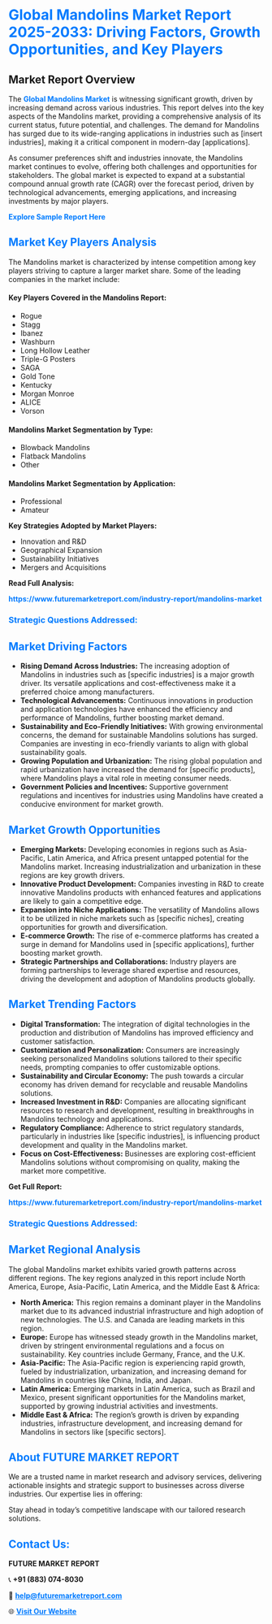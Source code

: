 <h1 style="color: #007BFF;">Global Mandolins Market Report 2025-2033: Driving Factors, Growth Opportunities, and Key Players</h1>

<section id="overview">
<h2>Market Report Overview</h2>
<p>The <a href="https://www.futuremarketreport.com/industry-report/mandolins-market" style="color: #007BFF; text-decoration: none;"><strong>Global Mandolins Market</strong></a> is witnessing significant growth, driven by increasing demand across various industries. This report delves into the key aspects of the Mandolins market, providing a comprehensive analysis of its current status, future potential, and challenges. The demand for Mandolins has surged due to its wide-ranging applications in industries such as [insert industries], making it a critical component in modern-day [applications].</p>
<p>As consumer preferences shift and industries innovate, the Mandolins market continues to evolve, offering both challenges and opportunities for stakeholders. The global market is expected to expand at a substantial compound annual growth rate (CAGR) over the forecast period, driven by technological advancements, emerging applications, and increasing investments by major players.</p>
</section>

<section id="overview">
<p><a href="https://www.futuremarketreport.com/request-sample/reportId=102565" style="color: #007BFF; text-decoration: none;"><strong>Explore Sample Report Here</strong></a></p>
</section>

<section id="key-players">
<h2 style="color: #007BFF;">Market Key Players Analysis</h2>
<p>The Mandolins market is characterized by intense competition among key players striving to capture a larger market share. Some of the leading companies in the market include:</p>
<h4>Key Players Covered in the Mandolins Report:</h4>
<ul><li>Rogue</li><li>Stagg</li><li>Ibanez</li><li>Washburn</li><li>Long Hollow Leather</li><li>Triple-G Posters</li><li>SAGA</li><li>Gold Tone</li><li>Kentucky</li><li>Morgan Monroe</li><li>ALICE</li><li>Vorson</li></ul>
<h4>Mandolins Market Segmentation by Type:</h4>
<ul><li>Blowback Mandolins</li><li>Flatback Mandolins</li><li>Other</li></ul>

<h4>Mandolins Market Segmentation by Application:</h4>
<ul><li>Professional</li><li>Amateur</li></ul>
<p><strong>Key Strategies Adopted by Market Players:</strong></p>
<ul>
<li>Innovation and R&D</li>
<li>Geographical Expansion</li>
<li>Sustainability Initiatives</li>
<li>Mergers and Acquisitions</li>
</ul>
</section>

<section>
<p><strong>Read Full Analysis: </strong></p><a href="https://www.futuremarketreport.com/industry-report/mandolins-market" style="color: #007BFF; text-decoration: none;"><strong>https://www.futuremarketreport.com/industry-report/mandolins-market</strong></a>
<h3 style="color: #007BFF;">Strategic Questions Addressed:</h3>
</section>

<section id="driving-factors">
<h2 style="color: #007BFF;">Market Driving Factors</h2>
<ul>
<li><strong>Rising Demand Across Industries:</strong> The increasing adoption of Mandolins in industries such as [specific industries] is a major growth driver. Its versatile applications and cost-effectiveness make it a preferred choice among manufacturers.</li>
<li><strong>Technological Advancements:</strong> Continuous innovations in production and application technologies have enhanced the efficiency and performance of Mandolins, further boosting market demand.</li>
<li><strong>Sustainability and Eco-Friendly Initiatives:</strong> With growing environmental concerns, the demand for sustainable Mandolins solutions has surged. Companies are investing in eco-friendly variants to align with global sustainability goals.</li>
<li><strong>Growing Population and Urbanization:</strong> The rising global population and rapid urbanization have increased the demand for [specific products], where Mandolins plays a vital role in meeting consumer needs.</li>
<li><strong>Government Policies and Incentives:</strong> Supportive government regulations and incentives for industries using Mandolins have created a conducive environment for market growth.</li>
</ul>
</section>

<section id="growth-opportunities">
<h2 style="color: #007BFF;">Market Growth Opportunities</h2>
<ul>
<li><strong>Emerging Markets:</strong> Developing economies in regions such as Asia-Pacific, Latin America, and Africa present untapped potential for the Mandolins market. Increasing industrialization and urbanization in these regions are key growth drivers.</li>
<li><strong>Innovative Product Development:</strong> Companies investing in R&D to create innovative Mandolins products with enhanced features and applications are likely to gain a competitive edge.</li>
<li><strong>Expansion into Niche Applications:</strong> The versatility of Mandolins allows it to be utilized in niche markets such as [specific niches], creating opportunities for growth and diversification.</li>
<li><strong>E-commerce Growth:</strong> The rise of e-commerce platforms has created a surge in demand for Mandolins used in [specific applications], further boosting market growth.</li>
<li><strong>Strategic Partnerships and Collaborations:</strong> Industry players are forming partnerships to leverage shared expertise and resources, driving the development and adoption of Mandolins products globally.</li>
</ul>
</section>

<section id="trending-factors">
<h2 style="color: #007BFF;">Market Trending Factors</h2>
<ul>
<li><strong>Digital Transformation:</strong> The integration of digital technologies in the production and distribution of Mandolins has improved efficiency and customer satisfaction.</li>
<li><strong>Customization and Personalization:</strong> Consumers are increasingly seeking personalized Mandolins solutions tailored to their specific needs, prompting companies to offer customizable options.</li>
<li><strong>Sustainability and Circular Economy:</strong> The push towards a circular economy has driven demand for recyclable and reusable Mandolins solutions.</li>
<li><strong>Increased Investment in R&D:</strong> Companies are allocating significant resources to research and development, resulting in breakthroughs in Mandolins technology and applications.</li>
<li><strong>Regulatory Compliance:</strong> Adherence to strict regulatory standards, particularly in industries like [specific industries], is influencing product development and quality in the Mandolins market.</li>
<li><strong>Focus on Cost-Effectiveness:</strong> Businesses are exploring cost-efficient Mandolins solutions without compromising on quality, making the market more competitive.</li>
</ul>
</section>

<section>
<p><strong>Get Full Report: </strong></p><a href="https://www.futuremarketreport.com/industry-report/mandolins-market" style="color: #007BFF; text-decoration: none;"><strong>https://www.futuremarketreport.com/industry-report/mandolins-market</strong></a>
<h3 style="color: #007BFF;">Strategic Questions Addressed:</h3>
</section>


<section id="regional-analysis">
<h2 style="color: #007BFF;">Market Regional Analysis</h2>
<p>The global Mandolins market exhibits varied growth patterns across different regions. The key regions analyzed in this report include North America, Europe, Asia-Pacific, Latin America, and the Middle East & Africa:</p>
<ul>
<li><strong>North America:</strong> This region remains a dominant player in the Mandolins market due to its advanced industrial infrastructure and high adoption of new technologies. The U.S. and Canada are leading markets in this region.</li>
<li><strong>Europe:</strong> Europe has witnessed steady growth in the Mandolins market, driven by stringent environmental regulations and a focus on sustainability. Key countries include Germany, France, and the U.K.</li>
<li><strong>Asia-Pacific:</strong> The Asia-Pacific region is experiencing rapid growth, fueled by industrialization, urbanization, and increasing demand for Mandolins in countries like China, India, and Japan.</li>
<li><strong>Latin America:</strong> Emerging markets in Latin America, such as Brazil and Mexico, present significant opportunities for the Mandolins market, supported by growing industrial activities and investments.</li>
<li><strong>Middle East & Africa:</strong> The region’s growth is driven by expanding industries, infrastructure development, and increasing demand for Mandolins in sectors like [specific sectors].</li>
</ul>
</section>

<footer>
<h2 style="color: #007BFF;">About FUTURE MARKET REPORT</h2>
<p>We are a trusted name in market research and advisory services, delivering actionable insights and strategic support to businesses across diverse industries. Our expertise lies in offering:</p>

<p>Stay ahead in today’s competitive landscape with our tailored research solutions.</p>

<h2 style="color: #007BFF;">Contact Us:</h2>
<p><strong>FUTURE MARKET REPORT</strong></p>
<p>📞 <strong>+91 (883) 074-8030</strong></p>
<p>📧 <strong><a href="mailto:help@futuremarketreport.com" style="color: #007BFF;">help@futuremarketreport.com</a></strong></p>
<p>🌐 <strong><a href="https://www.futuremarketreport.com/" style="color: #007BFF;">Visit Our Website</a></strong></p>
</footer>